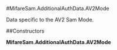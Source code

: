 #MifareSam.AdditionalAuthData.AV2Mode

Data specific to the AV2 Sam Mode.



##Constructors

**MifareSam.AdditionalAuthData.AV2Mode**



